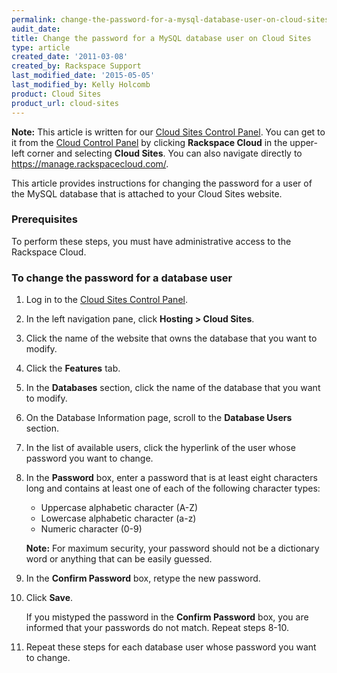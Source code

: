 ```yaml
---
permalink: change-the-password-for-a-mysql-database-user-on-cloud-sites/
audit_date:
title: Change the password for a MySQL database user on Cloud Sites
type: article
created_date: '2011-03-08'
created_by: Rackspace Support
last_modified_date: '2015-05-05'
last_modified_by: Kelly Holcomb
product: Cloud Sites
product_url: cloud-sites
---
```


**Note:** This article is written for our [Cloud Sites Control Panel](https://manage.rackspacecloud.com/). You can get to it from the [Cloud Control Panel](https://mycloud.rackspace.com) by clicking **Rackspace Cloud** in the upper-left corner and selecting **Cloud Sites**. You can also navigate directly to <https://manage.rackspacecloud.com/>.

This article provides instructions for changing the password for a user
of the MySQL database that is attached to your Cloud Sites website.

### Prerequisites

To perform these steps, you must have administrative access to the
Rackspace Cloud.

### To change the password for a database user

1.  Log in to the [Cloud Sites Control Panel](http://manage.rackspacecloud.com/pages/Login.jsp "http://manage.rackspacecloud.com/pages/Login.jsp").
2.  In the left navigation pane, click **Hosting > Cloud Sites**.
3.  Click the name of the website that owns the database that you want
    to modify.
4.  Click the **Features** tab.
5.  In the **Databases** section, click the name of the database that
    you want to modify.
6.  On the Database Information page, scroll to the **Database
    Users** section.
7.  In the list of available users, click the hyperlink of the user
    whose password you want to change.
8.  In the **Password** box, enter a password that is at least eight
    characters long and contains at least one of each of the following
    character types:

    -   Uppercase alphabetic character (A-Z)
    -   Lowercase alphabetic character (a-z)
    -   Numeric character (0-9)

    **Note:** For maximum security, your password should not be a
    dictionary word or anything that can be easily guessed.

9.  In the **Confirm Password** box, retype the new password.
10. Click **Save**.

    If you mistyped the password in the **Confirm Password** box, you
    are informed that your passwords do not match. Repeat steps 8-10.

11. Repeat these steps for each database user whose password you want
    to change.
